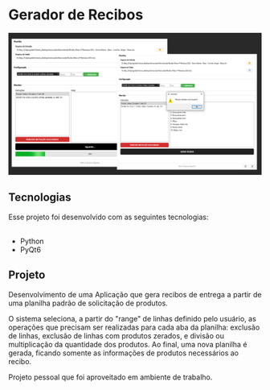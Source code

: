 <h1 align="left">Gerador de Recibos</h1>

<div align="center"><img style=" display: inline" src=".github/telas.png"></div>

<h2>Tecnologias</h2>
Esse projeto foi desenvolvido com as seguintes tecnologias:<br><br>
<ul>
    <li>Python</li>
    <li>PyQt6</li>
</ul>
<h2>Projeto</h2>
<p align="justify">Desenvolvimento de uma Aplicação que gera recibos de entrega a partir de uma planilha padrão de solicitação de produtos. 

O sistema seleciona, a partir do "range" de linhas definido pelo usuário, as operações que precisam ser realizadas para cada aba da planilha: exclusão de linhas, exclusão de linhas com produtos zerados, e divisão ou multiplicação da quantidade dos produtos. Ao final, uma nova planilha é gerada, ficando somente as informações de produtos necessários ao recibo. 

Projeto pessoal que foi aproveitado em ambiente de trabalho.
</p>